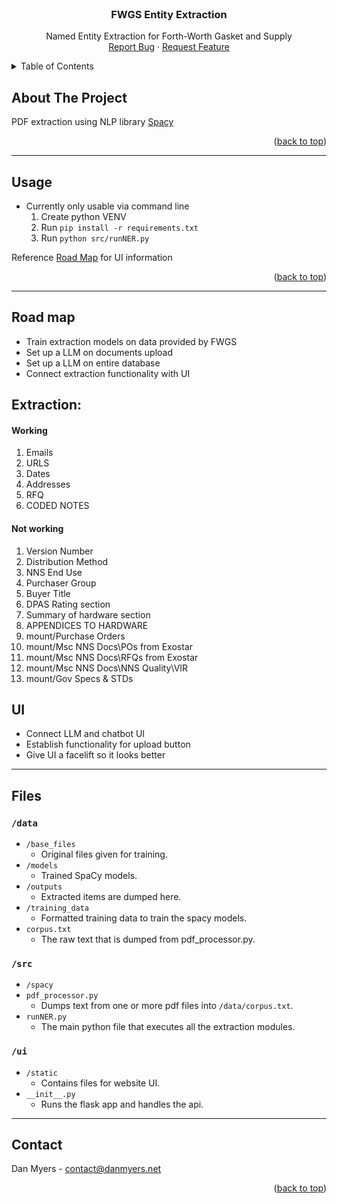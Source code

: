 <!-- PROJECT LOGO -->
<br />
<div align="center">
  <!-- <a href="https://github.com/othneildrew/Best-README-Template">
    <img src="images/logo.png" alt="Logo" width="80" height="80">
  </a> -->

  <h3 align="center">FWGS Entity Extraction</h3>

  <p align="center">
    Named Entity Extraction for Forth-Worth Gasket and Supply
    <br />
    <a href="https://github.com/DanMyers300/FWGS/issues">Report Bug</a>
    ·
    <a href="https://github.com/DanMyers300/FWGS/issues">Request Feature</a>
  </p>
</div>



<!-- TABLE OF CONTENTS -->
<details>
  <summary>Table of Contents</summary>
  <ol>
    <li>
      <a href="#about-the-project">About The Project</a>
    </li>
    <li><a href="#usage">Usage</a></li>
    <li><a href="#roadmap">Roadmap</a></li>
    <li><a href="#files">File Contents</li>
    <li><a href="#contact">Contact</a></li>
    <li><a href="#license">License</a></li>
  </ol>
</details>



<!-- ABOUT THE PROJECT -->
## About The Project

PDF extraction using NLP library [Spacy](https://spacy.io/api)

<p align="right">(<a href="#readme-top">back to top</a>)</p>

---
<!-- USAGE EXAMPLES -->
## Usage

- Currently only usable via command line
	1) Create python VENV
	2) Run `pip install -r requirements.txt`
	3) Run `python src/runNER.py`

Reference <a href="https://github.com/danmyers300/fwgs#road-map">Road Map</a> for UI information
<p align="right">(<a href="#readme-top">back to top</a>)</p>


---
<!-- ROAD MAP -->
## Road map

- Train extraction models on data provided by FWGS
- Set up a LLM on documents upload
- Set up a LLM on entire database
- Connect extraction functionality with UI

## Extraction:
#### Working
1. Emails
2. URLS
3. Dates
4. Addresses
5. RFQ
6. CODED NOTES

#### Not working
1. Version Number
2. Distribution Method
3. NNS End Use
4. Purchaser Group
5. Buyer Title
6. DPAS Rating section
7. Summary of hardware section
8. APPENDICES TO HARDWARE
9. mount/Purchase Orders
10. mount/Msc NNS Docs\POs from Exostar
11. mount/Msc NNS Docs\RFQs from Exostar
12. mount/Msc NNS Docs\NNS Quality\VIR
13. mount/Gov Specs & STDs

## UI
- Connect LLM and chatbot UI
- Establish functionality for upload button
- Give UI a facelift so it looks better
---
<!-- Files -->
## Files

### `/data`
- `/base_files`
	- Original files given for training.
- `/models`
	- Trained SpaCy models.
- `/outputs`
	- Extracted items are dumped here.
- `/training_data`
	- Formatted training data to train the spacy models.
- `corpus.txt`
	- The raw text that is dumped from pdf_processor.py.
### `/src`
- `/spacy`
- `pdf_processor.py`
	- Dumps text from one or more pdf files into `/data/corpus.txt`.
- `runNER.py`
	- The main python file that executes all the extraction modules.
### `/ui`
- `/static`
	- Contains files for website UI.
- `__init__.py`
	- Runs the flask app and handles the api.

---
<!-- CONTACT -->
## Contact

Dan Myers - contact@danmyers.net

<p align="right">(<a href="#readme-top">back to top</a>)</p>
